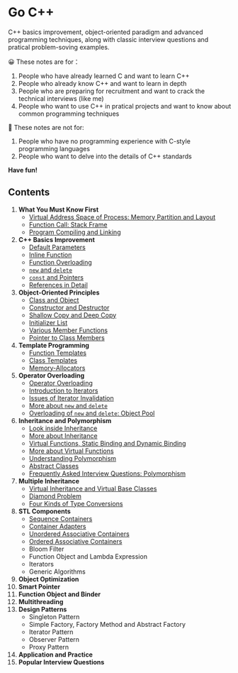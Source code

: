 # Go C++
C++ basics improvement, object-oriented paradigm and advanced programming techniques, along with classic interview questions and pratical problem-soving examples.

:grinning: These notes are for：
1. People who have already learned C and want to learn C++
2. People who already know C++ and want to learn in depth
3. People who are preparing for recruitment and want to crack the technical interviews (like me)
4. People who want to use C++ in pratical projects and want to know about common programming techniques

:slightly_frowning_face: These notes are not for:
1. People who have no programming experience with C-style programming languages
2. People who want to delve into the details of C++ standards

**Have fun!**

## Contents

1. **What You Must Know First**
   - [Virtual Address Space of Process: Memory Partition and Layout](https://github.com/navining/gocpp/blob/master/Chapter%201/Virtual-Address-Space-of-Process-Memory-Partition-and-Layout.md)
   - [Function Call: Stack Frame](https://github.com/navining/gocpp/blob/master/Chapter%201/Function-Call-Stack-Frame.md)
   - [Program Compiling and Linking](https://github.com/navining/gocpp/blob/master/Chapter%201/Program-Compiling-and-Linking.md)
2. **C++ Basics Improvement**
   - [Default Parameters](https://github.com/navining/gocpp/blob/master/Chapter%202/Default-Parameters.md)
   - [Inline Function](https://github.com/navining/gocpp/blob/master/Chapter%202/Inline-Function.md)
   - [Function Overloading](https://github.com/navining/gocpp/blob/master/Chapter%202/Function-Overloading.md)
   - [`new` and `delete`](https://github.com/navining/gocpp/blob/master/Chapter%202/New-and-Delete.md)
   - [`const` and Pointers](https://github.com/navining/gocpp/blob/master/Chapter%202/Const-and-Pointers.md)
   - [References in Detail](https://github.com/navining/gocpp/blob/master/Chapter%202/References-in-Detail.md)
3. **Object-Oriented Principles**
   - [Class and Object](https://github.com/navining/gocpp/blob/master/Chapter%203/Class-and-Object.md)
   - [Constructor and Destructor](https://github.com/navining/gocpp/blob/master/Chapter%203/Constructor-and-Destructor.md)
   - [Shallow Copy and Deep Copy](https://github.com/navining/gocpp/blob/master/Chapter%203/Shallow-Copy-and-Deep-Copy.md)
   - [Initializer List](https://github.com/navining/gocpp/blob/master/Chapter%203/Initializer-List.md)
   - [Various Member Functions](https://github.com/navining/gocpp/blob/master/Chapter%203/Various-Member-Functions.md)
   - [Pointer to Class Members](https://github.com/navining/gocpp/blob/master/Chapter%203/Pointer-to-Class-Members.md)
4. **Template Programming**
   - [Function Templates](https://github.com/navining/gocpp/blob/master/Chapter%204/Function-Templates.md)
   - [Class Templates](https://github.com/navining/gocpp/blob/master/Chapter%204/Class-Templates.md)
   - [Memory-Allocators](https://github.com/navining/gocpp/blob/master/Chapter%204/Memory-Allocators.md)
5. **Operator Overloading**
   - [Operator Overloading](https://github.com/navining/gocpp/blob/master/Chapter%205/Operator-Overloading.md)
   - [Introduction to Iterators](https://github.com/navining/gocpp/blob/master/Chapter%205/Introduction-to-Iterators.md)
   - [Issues of Iterator Invalidation](https://github.com/navining/gocpp/blob/master/Chapter%205/Issues-of-Iterator-Invalidation.md)
   - [More about `new` and `delete`](https://github.com/navining/gocpp/blob/master/Chapter%205/More-about-new-and-delete.md)
   - [Overloading of `new` and `delete`: Object Pool](https://github.com/navining/gocpp/blob/master/Chapter%205/Overloading-of-new-and-delete-Object-Pool.md)
6. **Inheritance and Polymorphism**
   - [Look inside Inheritance](https://github.com/navining/gocpp/blob/master/Chapter%206/Look-inside-Inheritance.md)
   - [More about Inheritance](https://github.com/navining/gocpp/blob/master/Chapter%206/More-about-Inheritance.md)
   - [Virtual Functions, Static Binding and Dynamic Binding](https://github.com/navining/gocpp/blob/master/Chapter%206/Virtual-Functions-Static-Binding-and-Dynamic-Binding.md)
   - [More about Virtual Functions](https://github.com/navining/gocpp/blob/master/Chapter%206/More-about-Virtual-Functions.md)
   - [Understanding Polymorphism](https://github.com/navining/gocpp/blob/master/Chapter%206/Understanding-Polymorphism.md)
   - [Abstract Classes](https://github.com/navining/gocpp/blob/master/Chapter%206/Abstract-Classes.md)
   - [Frequently Asked Interview Questions: Polymorphism](https://github.com/navining/gocpp/blob/master/Chapter%206/Frequently-Asked-Interview-Questions-Polymorphism.md)
7. **Multiple Inheritance**
   - [Virtual Inheritance and Virtual Base Classes](https://github.com/navining/gocpp/blob/master/Chapter%207/Virtual-Inheritance-and-Virtual-Base-Classes.md)
   - [Diamond Problem](https://github.com/navining/gocpp/blob/master/Chapter%207/Diamond-Problem.md)
   - [Four Kinds of Type Conversions](https://github.com/navining/gocpp/blob/master/Chapter%207/Four-Kinds-of-Type-Conversions.md)
8. **STL Components**
   - [Sequence Containers](https://github.com/navining/gocpp/blob/master/Chapter%208/Sequence-Containers.md)
   - [Container Adapters](https://github.com/navining/gocpp/blob/master/Chapter%208/Container-Adapters.md)
   - [Unordered Associative Containers](https://github.com/navining/gocpp/blob/master/Chapter%208/Unordered-Associative-Containers.md)
   - [Ordered Associative Containers](https://github.com/navining/gocpp/blob/master/Chapter%208/Ordered-Associative-Containers.md)
   - Bloom Filter
   - Function Object and Lambda Expression
   - Iterators
   - Generic Algorithms
9. **Object Optimization**
10. **Smart Pointer**
11. **Function Object and Binder**
12. **Multithreading**
13. **Design Patterns**
    - Singleton Pattern
    - Simple Factory, Factory Method and Abstract Factory
    - Iterator Pattern
    - Observer Pattern
    - Proxy Pattern
14. **Application and Practice**
15. **Popular Interview Questions**
